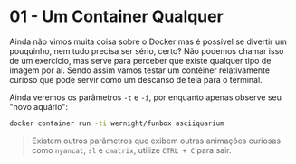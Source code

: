# 01 - Um Container Qualquer

Ainda não vimos muita coisa sobre o Docker mas é possível se divertir um pouquinho, nem tudo precisa ser sério, certo?
Não podemos chamar isso de um exercício, mas serve para perceber que existe qualquer tipo de imagem por aí. Sendo assim vamos testar um contêiner relativamente curioso que pode servir como um descanso de tela para o terminal.

Ainda veremos os parâmetros `-t` e `-i`, por enquanto apenas observe seu "novo aquário":

```bash
docker container run -ti wernight/funbox asciiquarium
```

> Existem outros parâmetros que exibem outras animações curiosas como `nyancat`, `sl` e `cmatrix`, utilize `CTRL + C` para sair.
